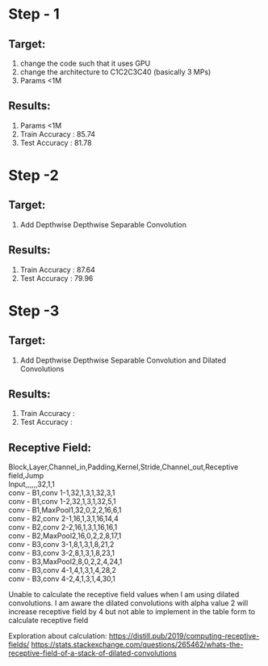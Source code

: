 Step - 1
=========
Target: 
-------
1) change the code such that it uses GPU
2) change the architecture to C1C2C3C40 (basically 3 MPs)
3) Params <1M

Results:
--------
1) Params <1M
2) Train Accuracy : 85.74
3) Test Accuracy : 81.78


Step -2 
=======
Target: 
-------
1) Add Depthwise  Depthwise Separable Convolution

Results:
--------
1) Train Accuracy : 87.64
2) Test Accuracy : 79.96

Step -3 
=======
Target: 
-------
1) Add Depthwise  Depthwise Separable Convolution and Dilated Convolutions

Results:
--------
1) Train Accuracy : 
2) Test Accuracy : 


Receptive Field:
----------------
Block,Layer,Channel_in,Padding,Kernel,Stride,Channel_out,Receptive field,Jump     
Input,,,,,,32,1,1     
conv - B1,conv 1-1,32,1,3,1,32,3,1      
conv - B1,conv 1-2,32,1,3,1,32,5,1      
conv - B1,MaxPool1,32,0,2,2,16,6,1        
conv - B2,conv 2-1,16,1,3,1,16,14,4       
conv - B2,conv 2-2,16,1,3,1,16,16,1       
conv - B2,MaxPool2,16,0,2,2,8,17,1        
conv - B3,conv 3-1,8,1,3,1,8,21,2       
conv - B3,conv 3-2,8,1,3,1,8,23,1       
conv - B3,MaxPool2,8,0,2,2,4,24,1       
conv - B3,conv 4-1,4,1,3,1,4,28,2     
conv - B3,conv 4-2,4,1,3,1,4,30,1       

Unable to calculate the receptive field values when I am using dilated convolutions. I am aware the dilated convolutions with alpha value 2 will increase receptive field by 4 but not able to implement in the table form to calculate receptive field

Exploration about calculation:
https://distill.pub/2019/computing-receptive-fields/
https://stats.stackexchange.com/questions/265462/whats-the-receptive-field-of-a-stack-of-dilated-convolutions
